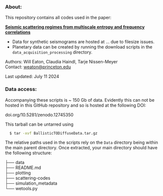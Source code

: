### About: 

This repository contains all codes used in the paper:

[**Seismic scattering regimes from multiscale entropy and frequency correlations**](https://doi.org/10.1093/gji/ggae098)

- Data for synthetic seismograms are hosted at ... due to filesize issues.
- Planetary data can be created by running the download scripts in the ```data_acquisition_processing``` directory. 

Authors: Will Eaton, Claudia Haindl, Tarje Nissen-Meyer \
Contact: weaton@princeton.edu 

Last updated: July 11 2024



### Data access: 

Accompanying these scripts is ~ 150 Gb of data. Evidently this can not be hosted in this GitHub repository and so is hosted at the following DOI: 

doi.org/10.5281/zenodo.12745350

This tarball can be untarred using 

```bash
  $ tar -xvf BallisticTODiffuseData.tar.gz 
```

The relative paths used in the scripts rely on the `Data` directory being within the main parent directory. Once extracted, your main directory should have the following structure: 

├── data \
├── README.md\
├── plotting\
├── scattering-codes\
├── simulation_metadata\
└── wetools.py
